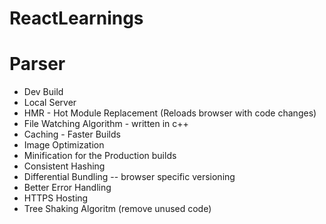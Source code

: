 # ReactLearnings

# Parser
- Dev Build
- Local Server
- HMR - Hot Module Replacement (Reloads browser with code changes)
- File Watching Algorithm - written in c++
- Caching - Faster Builds
- Image Optimization
- Minification for the Production builds
- Consistent Hashing
- Differential Bundling --  browser specific versioning
- Better Error Handling
- HTTPS Hosting
- Tree Shaking Algoritm (remove unused code)